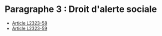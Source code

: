 # Paragraphe 3 : Droit d'alerte sociale

* [Article L2323-58](./LEGIARTI000031085570.md)
* [Article L2323-59](./LEGIARTI000031085559.md)
